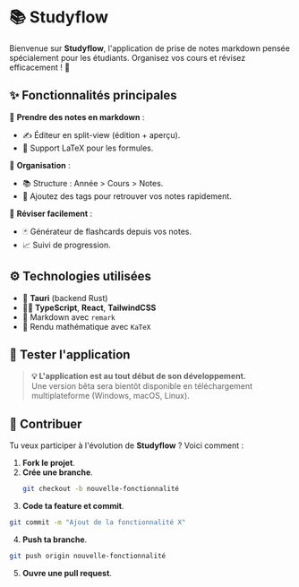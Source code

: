# 📚 Studyflow

Bienvenue sur **Studyflow**, l'application de prise de notes markdown pensée spécialement pour les étudiants. Organisez vos cours et révisez efficacement ! 🚀

## ✨ Fonctionnalités principales

📝 **Prendre des notes en markdown** :
- ✍️ Éditeur en split-view (édition + aperçu).
- 🧮 Support LaTeX pour les formules.

📂 **Organisation** :
- 📚 Structure : Année > Cours > Notes.
- 🔖 Ajoutez des tags pour retrouver vos notes rapidement.

🧠 **Réviser facilement** :
- 🃏 Générateur de flashcards depuis vos notes.
- 📈 Suivi de progression.

## ⚙️ Technologies utilisées

- 🦀 **Tauri** (backend Rust)
- 🧑‍💻 **TypeScript**, **React**, **TailwindCSS**
- 📄 Markdown avec `remark`
- 🔢 Rendu mathématique avec `KaTeX`

## 🚀 Tester l'application

> **💡 L'application est au tout début de son développement.**  
> Une version bêta sera bientôt disponible en téléchargement multiplateforme (Windows, macOS, Linux).

## 🤝 Contribuer

Tu veux participer à l'évolution de **Studyflow** ? Voici comment :

1. **Fork le projet**.
2. **Crée une branche**.
   ```bash
   git checkout -b nouvelle-fonctionnalité
   ```
3. **Code ta feature et commit**.
  ```bash
  git commit -m "Ajout de la fonctionnalité X"
  ```
4. **Push ta branche**.
  ```bash
  git push origin nouvelle-fonctionnalité
  ```
5. **Ouvre une pull request**.